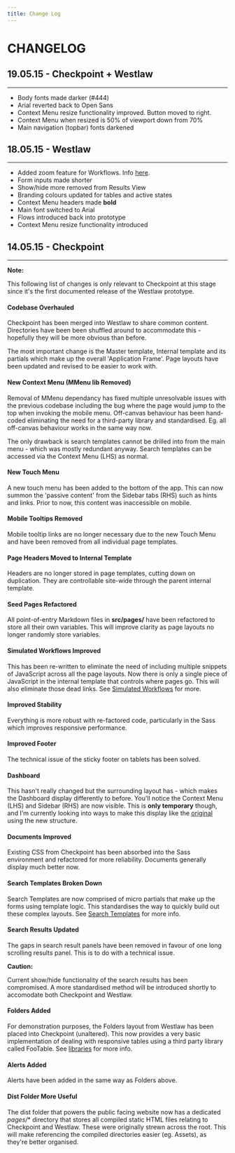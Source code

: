 ```yaml
---
title: Change Log
---
```


# CHANGELOG

## 19.05.15 - Checkpoint + Westlaw
---

* Body fonts made darker (#444)
* Arial reverted back to Open Sans
* Context Menu resize functionality improved. Button moved to right.
* Context Menu when resized is 50% of viewport down from 70%
* Main navigation (topbar) fonts darkened


## 18.05.15 - Westlaw
---

* Added zoom feature for Workflows. Info [here](/docs/page-layouts/documents/#addressing-diagrams-in-workflow).
* Form inputs made shorter
* Show/hide more removed from Results View
* Branding colours updated for tables and active states
* Context Menu headers made **bold**
* Main font switched to Arial
* Flows introduced back into prototype
* Context Menu resize functionality introduced


## 14.05.15 - Checkpoint
---

<div class="panel">
    <strong>Note:</strong>
    <p>This following list of changes is only relevant to Checkpoint at this stage since it's the first documented release of the Westlaw prototype.</p>
</div>

#### Codebase Overhauled

Checkpoint has been merged into Westlaw to share common content. Directories have been been shuffled around to accommodate this - hopefully they will be more obvious than before.

The most important change is the Master template, Internal template and its partials which make up the overall 'Application Frame'. Page layouts have been updated and revised to be easier to work with.

#### New Context Menu (MMenu lib Removed)

Removal of MMenu dependancy has fixed multiple unresolvable issues with the previous codebase including the bug where the page would jump to the top when invoking the mobile menu. Off-canvas behaviour has been hand-coded eliminating the need for a third-party library and standardised. Eg. all off-canvas behaviour works in the same way now.

The only drawback is search templates cannot be drilled into from the main menu - which was mostly redundant anyway. Search templates can be accessed via the Context Menu (LHS) as normal.

#### New Touch Menu

A new touch menu has been added to the bottom of the app. This can now summon the 'passive content' from the Sidebar tabs (RHS) such as hints and links. Prior to now, this content was inaccessible on mobile.

#### Mobile Tooltips Removed

Mobile tooltip links are no longer necessary due to the new Touch Menu and have been removed from all individual page templates.

#### Page Headers Moved to Internal Template

Headers are no longer stored in page templates, cutting down on duplication. They are controllable site-wide through the parent internal template.

#### Seed Pages Refactored

All point-of-entry Markdown files in **src/pages/** have been refactored to store all their own variables. This will improve clarity as page layouts no longer randomly store variables.

#### Simulated Workflows Improved

This has been re-written to eliminate the need of including multiple snippets of JavaScript across all the page layouts. Now there is only a single piece of JavaScript in the internal template that controls where pages go. This will also eliminate those dead links. See [Simulated Workflows](/docs/getting-started/basic-usage/#simulated-workflows) for more. 

#### Improved Stability

Everything is more robust with re-factored code, particularly in the Sass which improves responsive performance.

#### Improved Footer

The technical issue of the sticky footer on tablets has been solved.

#### Dashboard

This hasn't really changed but the surrounding layout has - which makes the Dashboard display differently to before. You'll notice the Context Menu (LHS) and Sidebar (RHS) are now visible. This is **only temporary** though, and I'm currently looking into ways to make this display like the [original](http://cpbeta.uat.liquidvisual.net) using the new structure.

#### Documents Improved

Existing CSS from Checkpoint has been absorbed into the Sass environment and refactored for more reliability. Documents generally display much better now.

#### Search Templates Broken Down

Search Templates are now comprised of micro partials that make up the forms using template logic. This standardises the way to quickly build out these complex layouts. See [Search Templates](/docs/page-layouts/search-templates/) for more info.

#### Search Results Updated

The gaps in search result panels have been removed in favour of one long scrolling results panel. This is to do with a technical issue.

<div class="panel">
    <strong>Caution:</strong>
    <p>Current show/hide functionality of the search results has been compromised. A more standardised method will be introduced shortly to accomodate both Checkpoint and Westlaw.</p>
</div>

#### Folders Added

For demonstration purposes, the Folders layout from Westlaw has been placed into Checkpoint (unaltered). This now provides a very basic implementation of dealing with responsive tables using a third party library called FooTable. See [libraries](/docs/basics/libraries/) for more info.

#### Alerts Added

Alerts have been added in the same way as Folders above.

#### Dist Folder More Useful

The dist folder that powers the public facing website now has a dedicated *pages/** directory that stores all compiled static HTML files relating to Checkpoint and Westlaw. These were originally strewn across the root. This will make referencing the compiled directories easier (eg. Assets), as they're better organised.